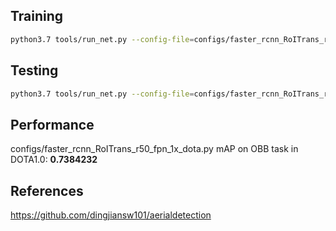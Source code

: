 ## Training
```sh
python3.7 tools/run_net.py --config-file=configs/faster_rcnn_RoITrans_r50_fpn_1x_dota.py --task=train
```

## Testing
```sh
python3.7 tools/run_net.py --config-file=configs/faster_rcnn_RoITrans_r50_fpn_1x_dota.py --task=test
```

## Performance
configs/faster_rcnn_RoITrans_r50_fpn_1x_dota.py
mAP on OBB task in DOTA1.0: <b>0.7384232</b>

## References
https://github.com/dingjiansw101/aerialdetection